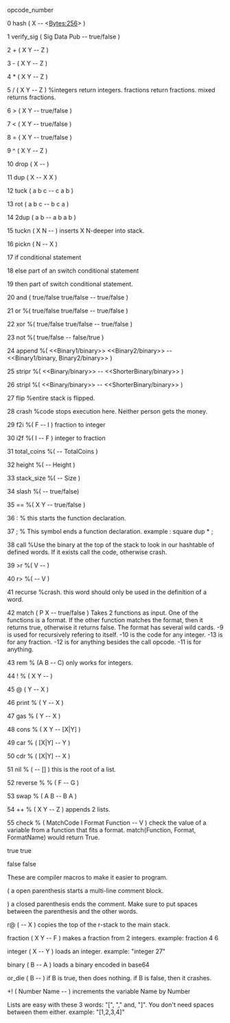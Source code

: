 opcode_number 

0 hash ( X -- <<Bytes:256>> )

1 verify_sig ( Sig Data Pub -- true/false )

2 + ( X Y -- Z )

3 - ( X Y -- Z )

4 * ( X Y -- Z )

5 / ( X Y -- Z ) %integers return integers. fractions return fractions. mixed returns fractions.

6 > ( X Y -- true/false )

7 < ( X Y -- true/false )

8 = ( X Y -- true/false )

9 ^ ( X Y -- Z )

10 drop ( X -- )

11 dup ( X -- X X )

12 tuck ( a b c -- c a b ) 

13 rot ( a b c -- b c a )

14 2dup ( a b -- a b a b )

15 tuckn ( X N -- ) inserts X N-deeper into stack.

16 pickn ( N -- X )

17 if  conditional statement

18 else  part of an switch conditional statement

19 then part of switch conditional statement.

20 and ( true/false true/false -- true/false )

21 or %( true/false true/false -- true/false )

22 xor %( true/false true/false -- true/false )

23 not %( true/false -- false/true )

24 append %( <<Binary1/binary>> <<Binary2/binary>> -- <<Binary1/binary, Binary2/binary>> )

25 stripr %( <<Binary/binary>> -- <<ShorterBinary/binary>> )

26 stripl %( <<Binary/binary>> -- <<ShorterBinary/binary>> )

27 flip %entire stack is flipped.

28 crash %code stops execution here. Neither person gets the money.

29 f2i %( F -- I ) fraction to integer

30 i2f %( I -- F ) integer to fraction

31 total_coins %( -- TotalCoins )

32 height %( -- Height )

33 stack_size %( -- Size )

34 slash %( -- true/false)

35 == %( X Y -- true/false )

36 : % this starts the function declaration.

37 ; % This symbol ends a function declaration. example : square dup * ;

38 call %Use the binary at the top of the stack to look in our hashtable of defined words. If it exists call the code, otherwise crash.

39 >r %( V -- )

40 r> %( -- V )

41 recurse %crash. this word should only be used in the definition of a word.

42 match ( P X -- true/false ) Takes 2 functions as input. One of the functions is a format. If the other function matches the format, then it returns true, otherwise it returns false. The format has several wild cards. -9 is used for recursively refering to itself. -10 is the code for any integer. -13 is for any fraction. -12 is for anything besides the call opcode. -11 is for anything.

43 rem % (A B -- C) only works for integers.

44 ! % ( X Y -- )

45 @ ( Y -- X )

46 print % ( Y -- X )

47 gas % ( Y -- X )

48 cons % ( X Y -- [X|Y] )

49 car % ( [X|Y] -- Y )

50 cdr % ( [X|Y] -- X )

51 nil % ( -- [] ) this is the root of a list.

52 reverse % % ( F -- G )

53 swap % ( A B -- B A )

54 ++ % ( X Y -- Z ) appends 2 lists.

55 check % ( MatchCode I Format Function -- V ) check the value of a variable from a function that fits a format. match(Function, Format, FormatName) would return True.

true true

false false

These are compiler macros to make it easier to program.

( a open parenthesis starts a multi-line comment block.

) a closed parenthesis ends the comment. Make sure to put spaces between the parenthesis and the other words. 

r@ ( -- X ) copies the top of the r-stack to the main stack.

fraction ( X Y -- F ) makes a fraction from 2 integers. example: fraction 4 6

integer ( X -- Y ) loads an integer. example: "integer 27"

binary ( B -- A ) loads a binary encoded in base64

or_die ( B -- ) if B is true, then does nothing. if B is false, then it crashes.

+! ( Number Name -- ) increments the variable Name by Number

Lists are easy with these 3 words: "[", "," and, "]". You don't need spaces between them either. example: "[1,2,3,4]" 
